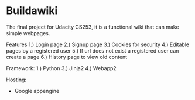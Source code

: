 Buildawiki
==========
The final project for Udacity CS253, it is a functional wiki that can make simple webpages.

Features
  1.) Login page
  2.) Signup page
  3.) Cookies for security
  4.) Editable pages by a registered user
  5.) If url does not exist a registered user can create a page
  6.) History page to view old content
  
  
Framework:
  1.) Python
  3.) Jinja2
  4.) Webapp2
  
Hosting:
  - Google appengine
  
